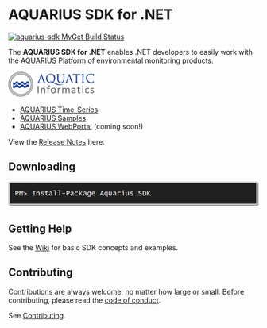# AQUARIUS SDK for .NET 

[![aquarius-sdk MyGet Build Status](https://www.myget.org/BuildSource/Badge/aquarius-sdk?identifier=5e7ad6e4-fa42-468c-abb3-7f26d7380aed)](https://www.myget.org/)

The **AQUARIUS SDK for .NET** enables .NET developers to easily work with the [AQUARIUS Platform](http://aquaticinformatics.com/products/) of environmental monitoring products.

![AQUARIUS Platform](images/aquatic-informatics.png)

* [AQUARIUS Time-Series](http://aquaticinformatics.com/products/aquarius-time-series/)
* [AQUARIUS Samples](http://aquaticinformatics.com/products/aquarius-samples/)
* [AQUARIUS WebPortal](http://aquaticinformatics.com/products/aquarius-webportal/) (coming soon!)

View the [Release Notes](ReleaseNotes.md) here.

## Downloading

[![Download on NuGet](images/installfromnuget.png)](https://www.nuget.org/packages/Aquarius.SDK/)

## Getting Help

See the [Wiki](https://github.com/AquaticInformatics/aquarius-sdk-net/wiki) for basic SDK concepts and examples.

## Contributing

Contributions are always welcome, no matter how large or small. Before contributing, please read the [code of conduct](CODE_OF_CONDUCT.md).

See [Contributing](CONTRIBUTING.md).

